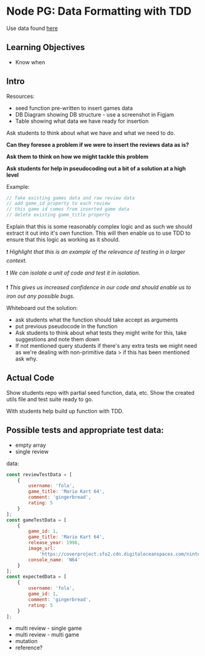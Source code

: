 # Node PG: Data Formatting with TDD

Use data found [here](https://github.com/northcoders/team-curriculum/tree/main/curriculum/js-back-end/seeding-with-pg/staff/resources/example/db/data/test-data)

## Learning Objectives

- Know when

## Intro

Resources:

- seed function pre-written to insert games data
- DB Diagram showing DB structure - use a screenshot in Figjam
- Table showing what data we have ready for insertion

Ask students to think about what we have and what we need to do.

**Can they foresee a problem if we were to insert the reviews data as is?**

**Ask them to think on how we might tackle this problem**

**Ask students for help in pseudocoding out a bit of a solution at a high level**

Example:

```js
// Take existing games data and raw review data
// add game_id property to each review
// this game id comes from inserted game data
// delete existing game_title property
```

Explain that this is some reasonably complex logic and as such we should extract it out into it's own function. This will then enable us to use TDD to ensure that this logic as working as it should.

❗ _Highlight that this is an example of the relevance of testing in a larger context._

❗ _We can isolate a unit of code and test it in isolation._

❗ _This gives us increased confidence in our code and should enable us to iron out any possible bugs._

Whiteboard out the solution:

- ask students what the function should take accept as arguments
- put previous pseudocode in the function
- Ask students to think about what tests they might write for this, take suggestions and note them down
- If not mentioned query students if there's any extra tests we might need as we're dealing with non-primitive data > if this has been mentioned ask why.

## Actual Code

Show students repo with partial seed function, data, etc. Show the created utils file and test suite ready to go.

With students help build up function with TDD.

## Possible tests and appropriate test data:

- empty array
- single review

data:

```js
const reviewTestData = [
	{
		username: 'fola',
		game_title: 'Mario Kart 64',
		comment: 'gingerbread',
		rating: 5
	}
];
const gameTestData = [
	{
		game_id: 1,
		game_title: 'Mario Kart 64',
		release_year: 1996,
		image_url:
			'https://coverproject.sfo2.cdn.digitaloceanspaces.com/nintendo_64/n64_mariokart64gold_thumb.jpg',
		console_name: 'N64'
	}
];
const expectedData = [
	{
		username: 'fola',
		game_id: 1,
		comment: 'gingerbread',
		rating: 5
	}
];
```

- multi review - single game
- multi review - multi game
- mutation
- reference?
